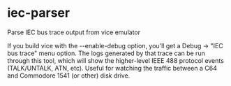# iec-parser
Parse IEC bus trace output from vice emulator

If you build vice with the --enable-debug option, you'll get a Debug -> "IEC bus trace" menu option.  The logs generated by that trace can be run through this tool, which will show the higher-level IEEE 488 protocol events (TALK/UNTALK, ATN, etc).  Useful for watching the traffic between a C64 and Commodore 1541 (or other) disk drive.
